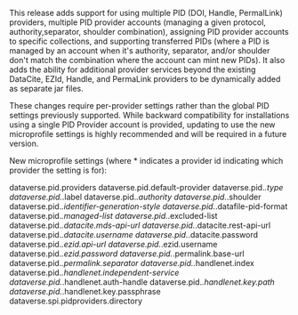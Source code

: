 This release adds support for using multiple PID (DOI, Handle, PermalLink) providers, multiple PID provider accounts
(managing a given protocol, authority,separator, shoulder combination), assigning PID provider accounts to specific collections,
and supporting transferred PIDs (where a PID is managed by an account when it's authority, separator, and/or shoulder don't match
the combination where the account can mint new PIDs). It also adds the ability for additional provider services beyond the existing
DataCite, EZId, Handle, and PermaLink providers to be dynamically added as separate jar files.

These changes require per-provider settings rather than the global PID settings previously supported. While backward compatibility 
for installations using a single PID Provider account is provided, updating to use the new microprofile settings is highly recommended
and will be required in a future version.

New microprofile settings (where * indicates a provider id indicating which provider the setting is for):

dataverse.pid.providers
dataverse.pid.default-provider
dataverse.pid.*.type
dataverse.pid.*.label
dataverse.pid.*.authority
dataverse.pid.*.shoulder
dataverse.pid.*.identifier-generation-style
dataverse.pid.*.datafile-pid-format
dataverse.pid.*.managed-list
dataverse.pid.*.excluded-list
dataverse.pid.*.datacite.mds-api-url
dataverse.pid.*.datacite.rest-api-url
dataverse.pid.*.datacite.username
dataverse.pid.*.datacite.password
dataverse.pid.*.ezid.api-url
dataverse.pid.*.ezid.username
dataverse.pid.*.ezid.password
dataverse.pid.*.permalink.base-url
dataverse.pid.*.permalink.separator
dataverse.pid.*.handlenet.index
dataverse.pid.*.handlenet.independent-service
dataverse.pid.*.handlenet.auth-handle
dataverse.pid.*.handlenet.key.path
dataverse.pid.*.handlenet.key.passphrase
dataverse.spi.pidproviders.directory
